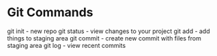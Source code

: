 # Git Commands

git init - new repo
git status - view changes to your project
git add - add things to staging area
git commit - create new commit with files from staging area
git log - view recent commits

